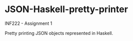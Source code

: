 # JSON-Haskell-pretty-printer
INF222 - Assignment 1

Pretty printing JSON objects represented in Haskell.
